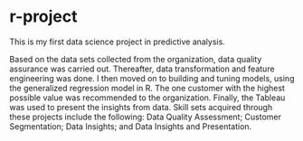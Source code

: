 # r-project
This is my first data science project in predictive analysis.

Based on the data sets collected from the organization, data quality assurance was carried out. Thereafter, data transformation and feature engineering was done. I then moved on to building and tuning models, using the generalized regression model in R. The one customer with the highest possible value was recommended to the organization. Finally, the Tableau was used to present the insights from data.
Skill sets acquired through these projects include the following: 
Data Quality Assessment;
Customer Segmentation;
Data Insights; and
Data Insights and Presentation.
